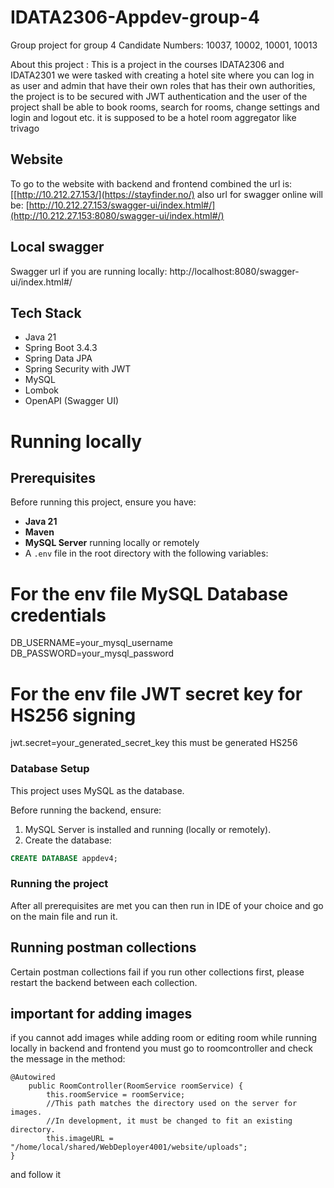 # IDATA2306-Appdev-group-4
Group project for group 4 
Candidate Numbers: 10037, 10002, 10001, 10013

About this project : This is a project in the courses IDATA2306 and IDATA2301 
we were tasked with creating a hotel site where you can log in as user and admin that have their own roles that has their own 
authorities, the project is to be secured with JWT authentication and the user of the project shall be able to book rooms,
search for rooms, change settings and login and logout etc. it is supposed to be a hotel room aggregator like trivago

## Website
To go to the website with backend and frontend combined the url is: [[http://10.212.27.153/](https://stayfinder.no/)
also url for swagger online will be:  [http://10.212.27.153/swagger-ui/index.html#/](http://10.212.27.153:8080/swagger-ui/index.html#/)

## Local swagger 
Swagger url if you are running locally: http://localhost:8080/swagger-ui/index.html#/

## Tech Stack
- Java 21
- Spring Boot 3.4.3
- Spring Data JPA
- Spring Security with JWT
- MySQL
- Lombok
- OpenAPI (Swagger UI)

# Running locally

## Prerequisites

Before running this project, ensure you have:

- **Java 21**
- **Maven**
- **MySQL Server** running locally or remotely
- A `.env` file in the root directory with the following variables:

# For the env file MySQL Database credentials
  DB_USERNAME=your_mysql_username
  DB_PASSWORD=your_mysql_password

# For the env file JWT secret key for HS256 signing
  jwt.secret=your_generated_secret_key
  this must be generated HS256

### Database Setup

This project uses MySQL as the database.

Before running the backend, ensure:

1. MySQL Server is installed and running (locally or remotely).
2. Create the database:

```sql
CREATE DATABASE appdev4;
```

### Running the project
After all prerequisites are met you can then run in IDE of your choice and go on the main file and run it.

## Running postman collections
Certain postman collections fail if you run other collections first, please restart the backend between each collection.

## important for adding images 
if you cannot add images while adding room or editing room while running locally in backend and frontend you must go to roomcontroller and check the message in the method:
```
@Autowired
    public RoomController(RoomService roomService) {
        this.roomService = roomService;
        //This path matches the directory used on the server for images.
        //In development, it must be changed to fit an existing directory.
        this.imageURL = "/home/local/shared/WebDeployer4001/website/uploads";
}
```
and follow it 

